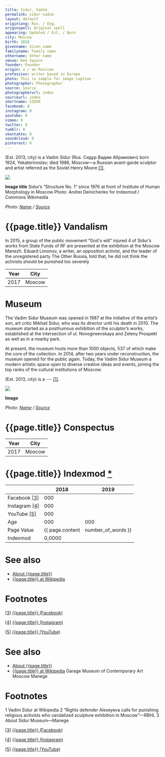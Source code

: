 ```yaml
---
title: Sidur, Vadim
permalink: sidur-vadim
layout: default
originlang: Rus. / Eng.
originspell: Original spell
appearing: Updated / Est. / Born
city: Moscow
birth: 2018
givenname: Given name
familyname: Family name
othername: Other name
venue: Red Square
founder: Founder
origin: a / an Russian
profession: writer based in Europe
photo: This is sample for image caption
photographer: Photographer
source: Source
photographerurl: index
sourceurl: index
shortname: SIDUR
facebook: 0
instagram: 0
youtube: 0
vimeo: 0
twitter: 0
tumblr: 0
vkontakte: 0
soundcloud: 0
pinterest: 0
---
```


(Est. 2013, city) is a Vadim Sidur (Rus. Сидур Вадим Абрамович) born 1924, Yekaterinoslav; died 1986, Moscow—a Russian avant-garde sculptor and artist referred as the Soviet Henry Moore <span id="a1">[\[1\]](#f1)</span>.

![](/encyclopedia/images/image-name.jpg)

**Image title**
Sidur’s “Structure No. 1” since 1976 at front of Institute of Human Morphology in Moscow
Photo: Andrei Deinichenko for Indexmod / Commons Wikimedia

*Photo: [Name](index) / [Source](index)*

# {{page.title}} Vandalism
In 2015, a group of the public movement “God's will” injured 4 of Sidur’s works from State Funds of RF are presented at the exhibition at the Moscow Manezh. Eduard Limonov, a writer, an opposition activist, and the leader of the unregistered party The Other Russia, told that, he did not think the activists should be punished too severely

|Year|City|
|-|-|
|2017|Moscow|

# Museum
The Vadim Sidur Museum was opened in 1987 at the initiative of the artist’s son, art critic Mikhail Sidur, who was its director until his death in 2010. The museum started as a posthumous exhibition of the sculptor’s works, established at the intersection of ul. Novogireevskaya and Zeleny Prospekt as well as in a nearby park.

At present, the museum hosts more than 1000 objects, 537 of which make the core of the collection. In 2014, after two years under reconstruction, the museum opened for the public again. Today, the Vadim Sidur Museum a modern artistic space open to diverse creative ideas and events, joining the top ranks of the cultural institutions of Moscow.

(Est. 2013, city) is a --- <span id="a1">[\[1\]](#f1)</span>.

![](/encyclopedia/images/{{page.permalink}}.jpg)

**Image**

*Photo: [Name](index) / [Source](index)*

# {{page.title}} Conspectus

|Year|City|
|-|-|
|2017|Moscow|

# {{page.title}} Indexmod [*](indexmod)

||2018|2019|
|-|-|-|
|Facebook <span id="a3">[\[3\]](#f3)</span>|000||
|Instagram <span id="a4">[\[4\]](#f4)</span>|000||
|YouTube <span id="a5">[\[5\]](#f5)</span>|000||
|Age|000|000|
|Page Value|{{ page.content | number_of_words }}||
|Indexmod|0,0000||

# See also

+ [About {{page.title}}](index)
+ [{{page.title}} at Wikipedia](index)

# Footnotes

[[3]](#a3) <span id="f3"></span> [{{page.title}} (Facebook)](index)

[[4]](#a4) <span id="f4"></span> [{{page.title}} (Instagram)](index)

[[5]](#a5) <span id="f5"></span> [{{page.title}} (YouTube)](index)


# See also

+ [About {{page.title}}](index)
+ [{{page.title}} at Wikipedia](index)
Garage Museum of Contemporary Art
Moscow Manege

# Footnotes

1 Vadim Sidur at Wikipedia
2 “Rights defender Alexeyeva calls for punishing religious activists who vandalized sculpture exhibition in Moscow”—RBHL
3 About Sidur Museum—Manege

[[3]](#a3) <span id="f3"></span> [{{page.title}} (Facebook)](index)

[[4]](#a4) <span id="f4"></span> [{{page.title}} (Instagram)](index)

[[5]](#a5) <span id="f5"></span> [{{page.title}} (YouTube)](index)
